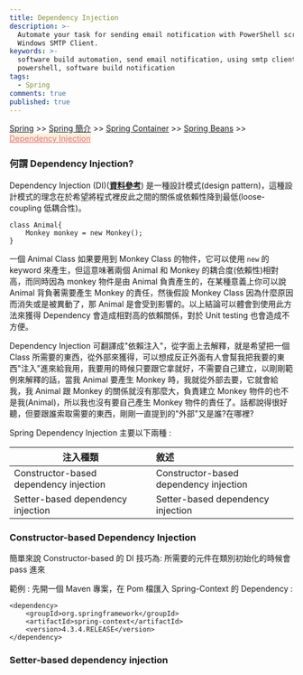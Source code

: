```yaml
---
title: Dependency Injection
description: >-
  Automate your task for sending email notification with PowerShell script and
  Windows SMTP Client.
keywords: >-
  software build automation, send email notification, using smtp client in
  powershell, software build notification
tags:
  - Spring
comments: true
published: true
---
```

<a href="/spring/">Spring</a> >>
<a href="/spring/spring_page1/">Spring 簡介</a> >>
<a href="/spring/spring_page2/">Spring Container</a> >> <a href="/spring/spring_page3/">Spring Beans</a> >> <a href="/spring/spring_page4/" style="color:palevioletred;background-color:papayawhip;">Dependency Injection</a>
<div class="divider"></div>

### 何謂 Dependency Injection?

Dependency Injection (DI)(**<a href="https://stackoverflow.com/questions/130794/what-is-dependency-injection?noredirect=1&lq=1" target="_blank">資料參考</a>**) 是一種設計模式(design pattern)，這種設計模式的理念在於希望將程式裡皮此之間的關係或依賴性降到最低(loose-coupling 低耦合性)。

```
class Animal{
	Monkey monkey = new Monkey();
}
```
一個 Animal Class 如果要用到 Monkey Class 的物件，它可以使用 `new` 的 keyword 來產生，但這意味著兩個 Animal 和 Monkey 的耦合度(依賴性)相對高，而同時因為 monkey 物件是由 Animal 負責產生的，在某種意義上你可以說 Animal 背負著需要產生 Monkey 的責任，然後假設 Monkey Class 因為什麼原因而消失或是被異動了，那 Animal 是會受到影響的。以上結論可以體會到使用此方法來獲得 Dependency 會造成相對高的依賴關係，對於 Unit testing 也會造成不方便。

Dependency Injection 可翻譯成"依賴注入"，從字面上去解釋，就是希望把一個 Class 所需要的東西，從外部來獲得，可以想成反正外面有人會幫我把我要的東西"注入"進來給我用，我要用的時候只要跟它拿就好，不需要自己建立，以剛剛範例來解釋的話，當我 Animal 要產生 Monkey 時，我就從外部去要，它就會給我，我 Animal 跟 Monkey 的關係就沒有那麼大，負責建立 Monkey 物件的也不是我(Animal)，所以我也沒有要自己產生 Monkey 物件的責任了。話都說得很好聽，但要跟誰索取需要的東西，剛剛一直提到的"外部"又是誰?在哪裡?

Spring Dependency Injection 主要以下兩種 : 

| 注入種類                                 | 敘述                                          |
| ----------------------------------------|:----------------------------------------------|
| Constructor-based dependency injection  | Constructor-based dependency injection        |
| Setter-based dependency injection       | Setter-based dependency injection             |

### Constructor-based Dependency Injection
簡單來說 Constructor-based 的 DI 技巧為: 所需要的元件在類別初始化的時候會 pass 進來

範例 : 先開一個 Maven 專案，在 Pom 檔匯入 Spring-Context 的 Dependency : 
```
<dependency>
    <groupId>org.springframework</groupId>
    <artifactId>spring-context</artifactId>
    <version>4.3.4.RELEASE</version>
</dependency>
```
 
### Setter-based dependency injection
